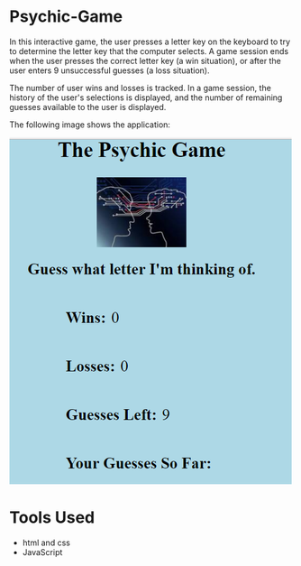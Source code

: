 # Psychic-Game

In this interactive game, the user presses a letter key on the keyboard to try to determine the letter key that the computer selects. A game session ends when the user presses the correct letter key (a win situation), or after the user enters 9 unsuccessful guesses (a loss situation).

The number of user wins and losses is tracked. In a game session, the history of the user's selections is displayed, and the number of remaining guesses available to the user is displayed.

The following image shows the application:

![train image](assets/images/psychic-game.png)

# Tools Used

- html and css
- JavaScript